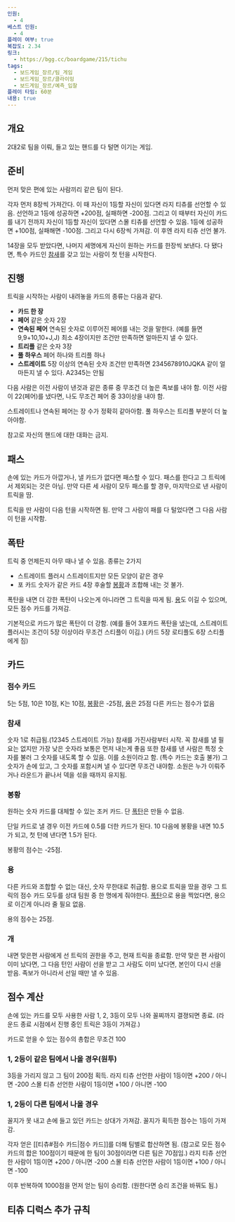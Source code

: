 ```yaml
---
인원:
  - 4
베스트 인원:
  - 4
플레이 여부: true
복잡도: 2.34
링크:
  - https://bgg.cc/boardgame/215/tichu
tags:
  - 보드게임_장르/팀_게임
  - 보드게임_장르/클라이밍
  - 보드게임_장르/예측_입찰
플레이 타임: 60분
내용: true
---
```

## 개요
2대2로 팀을 이뤄, 들고 있는 핸드를 다 털면 이기는 게임.
## 준비
먼저 맞은 편에 있는 사람끼리 같은 팀이 된다.

각자 먼저 8장씩 가져간다.
이 때 자신이 1등할 자신이 있다면 라지 티츄를 선언할 수 있음.
선언하고 1등에 성공하면 +200점, 실패하면 -200점.
그리고 이 때부터 자신이 카드를 내기 전까지 자신이 1등할 자신이 있다면 스몰 티츄를 선언할 수 있음.
1등에 성공하면 +100점, 실패해면 -100점.
그리고 다시 6장씩 가져감.
이 후엔 라지 티츄 선언 불가.

14장을 모두 받았다면, 나머지 세명에게 자신이 원하는 카드를 한장씩 보낸다.
다 됐다면, 특수 카드인 [참새](티츄#참새)를 갖고 있는 사람이 첫 턴을 시작한다.
## 진행
트릭을 시작하는 사람이 내려놓을 카드의 종류는 다음과 같다.
 - **카드 한 장**
 - **페어**
   같은 숫자 2장
 - **연속된 페어**
   연속된 숫자로 이루어진 페어를 내는 것을 말한다.
   (예를 들면 9,9+10,10+J,J)
   최소 4장이지만 조건만 만족하면 얼마든지 낼 수 있다.
 - **트리플**
   같은 숫자 3장
 - **풀 하우스**
   페어 하나와 트리플 하나
 - **스트레이트**
   5장 이상의 연속된 숫자
   조건만 만족하면 2345678910JQKA 같이 얼마든지 낼 수 있다.
   A2345는 안됨

다음 사람은 이전 사람이 낸것과 같은 종류 중 무조건 더 높은 족보를 내야 함.
이전 사람이 22(페어)를 냈다면, 나도 무조건 페어 중 33이상을 내야 함.

스트레이트나 연속된 페어는 장 수가 정확히 같아아함.
풀 하우스는 트리플 부분이 더 높아야함.

참고로 자신의 핸드에 대한 대화는 금지.
## 패스
손에 있는 카드가 아깝거나, 낼 카드가 없다면 패스할 수 있다.
패스를 한다고 그 트릭에서 제외되는 것은 아님.
만약 다른 세 사람이 모두 패스를 할 경우, 마지막으로 낸 사람이 트릭을 땀.

트릭을 딴 사람이 다음 턴을 시작하면 됨.
만약 그 사람이 패를 다 털었다면 그 다음 사람이 턴을 시작함.
## 폭탄
트릭 중 언제든지 아무 때나 낼 수 있음.
종류는 2가지
 - 스트레이트 플러시
   스트레이트지만 모든 모양이 같은 경우
 - 포 카드
   숫자가 같은 카드 4장
후술할 [봉황](티츄#봉황)과 조합해 내는 것 불가.

폭탄을 내면 더 강한 폭탄이 나오는게 아니라면 그 트릭을 따게 됨.
[용](티츄#용)도 이길 수 있으며, 모든 점수 카드를 가져감.

기본적으로 카드가 많은 폭탄이 더 강함.
(예를 들어 3포카드 폭탄을 냈는데, 스트레이트 플러시는 조건이 5장 이상이라 무조건 스티플이 이김.)
(카드 5장 로티플도 6장 스티플에게 짐)
## 카드
### 점수 카드
5는 5점, 10은 10점, K는 10점, [봉황](티츄#봉황)은 -25점, [용](티츄#용)은 25점
다른 카드는 점수가 없음
### 참새
숫자 1로 취급됨.(12345 스트레이트 가능)
참새를 가진사람부터 시작. 꼭 참새를 낼 필요는 없지만 가장 낮은 숫자라 보통은 먼저 내는게 좋음
또한 참새를 낸 사람은 특정 숫자를 불러 그 숫자를 내도록 할 수 있음. 이를 소원이라고 함.
(특수 카드는 호출 불가)
그 숫자가 손에 있고, 그 숫자를 포함시켜 낼 수 있다면 무조건 내야함.
소원은 누가 이뤄주거나 라운드가 끝나서 덱을 섞을 때까지 유지됨.
### 봉황
원하는 숫자 카드를 대체할 수 있는 조커 카드.
단 [폭탄](티츄#폭탄)은 만들 수 없음.

단일 카드로 낼 경우 이전 카드에 0.5를 더한 카드가 된다.
10 다음에 봉황을 내면 10.5가 되고, 첫 턴에 낸다면 1.5가 된다.

봉황의 점수는 -25점.
### 용
다른 카드와 조합할 수 없는 대신, 숫자 무한대로 취급함.
용으로 트릭을 땄을 경우 그 트릭의 점수 카드 모두를 상대 팀원 중 한 명에게 줘야한다.
[폭탄](티츄#폭탄)으로 용을 찍었다면, 용으로 이긴게 아니라 줄 필요 없음.

용의 점수는 25점.
### 개
내면 맞은편 사람에게 선 트릭의 권한을 주고, 현재 트릭을 종료함.
만약 맞은 편 사람이 이미 났다면, 그 다음 턴인 사람이 선을 받고
그 사람도 이미 났다면, 본인이 다시 선을 받음.
족보가 아니라서 선일 때만 낼 수 있음.
## 점수 계산
손에 있는 카드를 모두 사용한 사람 1, 2, 3등이 모두 나와 꼴찌까지 결졍되면 종료.
(라운드 종료 시점에서 진행 중인 트릭은 3등이 가져감.)

카드로 얻을 수 있는 점수의 총합은 무조건 100
### 1, 2등이 같은 팀에서 나올 경우(원투)
3등을 가리지 않고 그 팀이 200점 획득.
라지 티츄 선언한 사람이 1등이면 +200 / 아니면 -200
스몰 티츄 선언한 사람이 1등이면 +100 / 아니면 -100
### 1, 2등이 다른 팀에서 나올 경우
꼴지가 못 내고 손에 들고 있던 카드는 상대가 가져감.
꼴지가 획득한 점수는 1등이 가져감.

각자 얻은 [[티츄#점수 카드|점수 카드]]를 더해 팀별로 합산하면 됨.
(참고로 모든 점수 카드의 합은 100점이기 때문에 한 팀이 30점이라면 다른 팀은 70점임.)
라지 티츄 선언한 사람이 1등이면 +200 / 아니면 -200
스몰 티츄 선언한 사람이 1등이면 +100 / 아니면 -100

이후 반복하여 1000점을 먼저 얻는 팀이 승리함.
(원한다면 승리 조건을 바꿔도 됨.)
## 티츄 디럭스 추가 규칙
